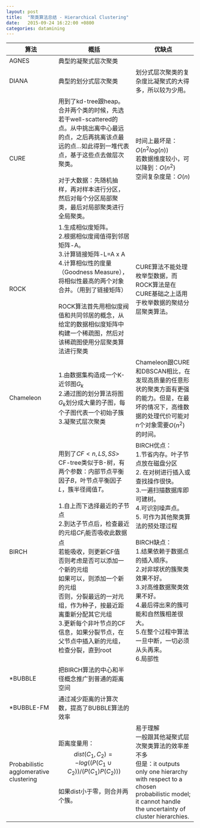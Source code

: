 ```yaml
---
layout: post
title:  "聚类算法总结 - Hierarchical Clustering"
date:   2015-09-24 16:22:00 +0800
categories: datamining
---
```


| 算法 | 概括 | 优缺点 |
| ------------- |-------------| -----|
| AGNES	| 典型的凝聚式层次聚类 ||
| DIANA	| 典型的划分式层次聚类 | 划分式层次聚类的复杂度比凝聚式的大得多，所以较为少用。|
| CURE | 用到了kd-tree跟heap。<br>合并两个类的时候，先选若干well-scattered的点。从中挑出离中心最远的点，之后再挑离该点最远的点…如此得到一堆代表点，基于这些点去做层次聚类。<br><br>对于大数据：先随机抽样，再对样本进行分区，然后对每个分区局部聚类，最后对局部聚类进行全局聚类。| 时间上最坏是：$O(n^2log(n))$<br>若数据维度较小，可以降到：$O(n^2)$<br>空间复杂度是：$O(n)$ |
| ROCK | 1.生成相似度矩阵。<br>2.根据相似度阈值得到邻居矩阵-A。<br>3.计算链接矩阵-L=A x A <br>4.计算相似性的度量（Goodness Measure），将相似性最高的两个对象合并。（用到了链接矩阵）<br><br>ROCK算法首先用相似度阀值和共同邻居的概念，从给定的数据相似度矩阵中构建一个稀疏图，然后对该稀疏图使用分层聚类算法进行聚类 | CURE算法不能处理枚举型数据，而ROCK算法是在CURE基础之上适用于枚举数据的聚结分层聚类算法。|
 | Chameleon	| 1.由数据集构造成一个K-近邻图$G_k$<br>2.通过图的划分算法将图$G_k$划分成大量的子图，每个子图代表一个初始子簇<br>3.凝聚式层次聚类|Chameleon跟CURE和DBSCAN相比，在发现高质量的任意形状的聚类方面有更强的能力。但是，在最坏的情况下，高维数据的处理代价可能对n个对象需要$O(n^2)$的时间。|
| BIRCH | 用到了$CF<n, LS, SS>$<br>CF-tree类似于B-树，有两个参数：内部节点平衡因子$B$，叶节点平衡因子$L$，簇半径阈值$T$。<br><br>1.自上而下选择最近的子节点<br>2.到达子节点后，检查最近的元组$CF_i$能否吸收此数据点<br>若能吸收，则更新CF值<br>否则考虑是否可以添加一个新的元组<br>如果可以，则添加一个新的元组<br>否则，分裂最远的一对元组，作为种子，按最近距离重新分配其它元组<br>3.更新每个非叶节点的CF信息，如果分裂节点，在父节点中插入新的元组，检查分裂，直到root | BIRCH优点：<br>1.节省内存。叶子节点放在磁盘分区<br>2. 在对树进行插入或查找操作很快。<br>3.一遍扫描数据库即可建树。<br>4.可识别噪声点。<br>5. 可作为其他聚类算法的预处理过程<br><br>BIRCH缺点：<br>1.结果依赖于数据点的插入顺序。<br>2.对非球状的簇聚类效果不好。<br>3.对高维数据聚类效果不好。<br>4.最后得出来的簇可能和自然簇相差很大。<br>5.在整个过程中算法一旦中断，一切必须从头再来。<br>6.局部性 |
 |*BUBBLE | 把BIRCH算法的中心和半径概念推广到普通的距离空间	||
 |*BUBBLE-FM	|通过减少距离的计算次数，提高了BUBBLE算法的效率||
 | Probabilistic agglomerative clustering | 距离度量用：<br>$$dist(C_1,C_2 )=-log ((P(C_1∪C_2))/(P(C_1)P(C_2)) )$$ <br>如果dist小于零，则合并两个簇。	| 易于理解<br>一般跟其他凝聚式层次聚类算法的效率差不多<br>但是：it outputs only one hierarchy with respect to a chosen probabilistic model; it cannot handle the uncertainty of cluster hierarchies. |
